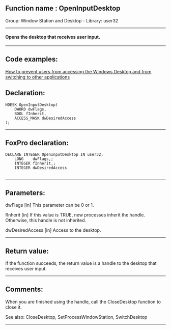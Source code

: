 
## Function name : OpenInputDesktop
Group: Window Station and Desktop - Library: user32    
***  


#### Opens the desktop that receives user input.

***  


## Code examples:
[How to prevent users from accessing the Windows Desktop and from switching to other applications](../../samples/sample_492.md)  

## Declaration:
```foxpro  
HDESK OpenInputDesktop(
	DWORD dwFlags,
	BOOL fInherit,
	ACCESS_MASK dwDesiredAccess
);  
```  
***  


## FoxPro declaration:
```foxpro  
DECLARE INTEGER OpenInputDesktop IN user32;
	LONG    dwFlags,;
	INTEGER fInherit,;
	INTEGER dwDesiredAccess
  
```  
***  


## Parameters:
dwFlags 
[in] This parameter can be 0 or 1.

fInherit 
[in] If this value is TRUE, new processes inherit the handle. Otherwise, this handle is not inherited. 

dwDesiredAccess 
[in] Access to the desktop.  
***  


## Return value:
If the function succeeds, the return value is a handle to the desktop that receives user input.  
***  


## Comments:
When you are finished using the handle, call the CloseDesktop function to close it.  
  
See also: CloseDesktop, SetProcessWindowStation, SwitchDesktop  
  
***  

